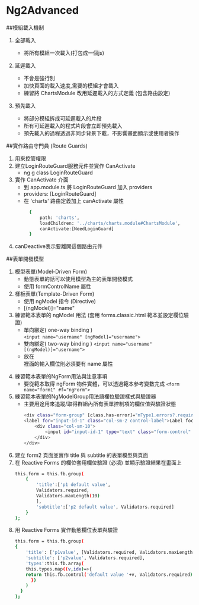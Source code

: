 # Ng2Advanced

##模組載入機制
  1. 全部載入  
     - 將所有模組一次載入(打包成一個js)  

  2. 延遲載入  
     - 不會是強行別  
     - 加快頁面的載入速度,需要的模組才會載入  
     - 練習將 ChartsModule 改用延遲載入的方式定義 (包含路由設定)  

  3. 預先載入  
     - 將部分模組拆成可延遲載入的片段  
     - 所有可延遲載入的程式片段會立即預先載入  
     - 預先載入的過程透過非同步背景下載，不影響畫面顯示或使用者操作  

##實作路由守門員 (Route Guards)
  1. 用來控管權限
  2. 建立LoginRouteGuard服務元件並實作 CanActivate  
        - ng g class LoginRouteGuard  
3. 實作 CanActivate 介面  
    - 到 app.module.ts 將 LoginRouteGuard 加入 providers  
    - providers: [LoginRouteGuard]  
    - 在 'charts' 路由定義加上 canActivate 屬性  
      ```sh 
        { 
            path: 'charts',
            loadChildren: '../charts/charts.module#ChartsModule',
            canActivate:[NeedLoginGuard] 
        }
  4. canDeactive表示要離開這個路由元件  

  ##表單開發模型
  1. 模型表單(Model-Driven Form) 
     - 動態表單的話可以使用模型為主的表單開發模式  
     - 使用 formControlName 屬性  
  2. 樣板表單(Template-Driven Form)
     - 使用 ngModel 指令 (Directive)    
     - [(ngModel)]="name"   
  3. 練習範本表單的 ngModel 用法 (套用 forms.classic.html 範本並設定欄位驗證)  
     - 單向綁定( one-way binding )  
       `<input name="username" [ngModel]="username">`  
     - 雙向綁定( two-way binding ) 
       `<input name="username" [(ngModel)]="username">`  
     - 放在 <form> 裡面的輸入欄位則必須要有 name 屬性  
  4. 練習範本表單的NgForm用法與注意事項  
     - 要從範本取得 ngForm 物件實體，可以透過範本參考變數完成 
     `<form name="form1" #f="ngForm">`
  5. 練習範本表單的NgModelGroup用法語欄位驗證樣式與驗證器  
     - 主要用途用來追蹤/取得群組內所有表單控制項的欄位值與驗證狀態
        ```sh 
        <div class="form-group" [class.has-error]="mType1.errors?.required">
        <label for="input-id-1" class="col-sm-2 control-label">Label focus</label>
            <div class="col-sm-10">
                <input id="input-id-1" type="text" class="form-control" name="type1" #mType1="ngModel" [required]="!mTitle.errors?.required" [(ngModel)]="data.type1">
            </div>
        </div>
6. 建立 form2 頁面並實作 title 與 subtitle 的表單模型與頁面
7. 在 Reactive Forms 的欄位套用欄位驗證 (必填) 並顯示驗證結果在畫面上
    ```sh  
    this.form = this.fb.group(
        {
            'title':['p1 default value',
            Validators.required,
            Validators.maxLength(10)
            ],
            'subtitle':['p2 default value', Validators.required]
        }
    );

8. 用 Reactive Forms 實作動態欄位表單與驗證
    ```sh    
    this.form = this.fb.group(
    {
        'title': ['p1value', [Validators.required, Validators.maxLength(10)]],
        'subtitle': ['p2value', Validators.required],
        'types':this.fb.array(
        this.types.map((v,idx)=>{
        return this.fb.control('default value '+v, Validators.required);
          })
        )
      }
    );
